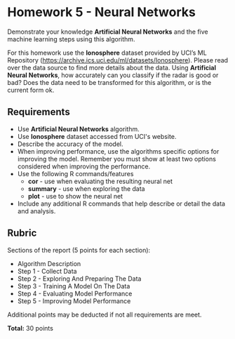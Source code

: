 # Homework 5 - Neural Networks

Demonstrate your knowledge __Artificial Neural Networks__ and the five machine learning steps using this algorithm.

For this homework use the __Ionosphere__ dataset provided by UCI’s ML Repository
(https://archive.ics.uci.edu/ml/datasets/Ionosphere).
Please read over the data source to find more details about the data.
Using __Artificial Neural Networks__, how accurately can you classify if the radar is good or bad?
Does the data need to be transformed for this algorithm, or is the current form ok.

## Requirements

* Use __Artificial Neural Networks__ algorithm.
* Use __Ionosphere__ dataset accessed from UCI's website.
* Describe the accuracy of the model.
* When improving performance, use the algorithms specific options for improving the model.
    Remember you must show at least two options considered when improving the performance.
* Use the following R commands/features
    * __cor__ - use when evaluating the resulting neural net
    * __summary__ - use when exploring the data
    * __plot__ - use to show the neural net
* Include any additional R commands that help describe or detail the data and analysis.

## Rubric

Sections of the report (5 points for each section):

* Algorithm Description
* Step 1 - Collect Data
* Step 2 - Exploring And Preparing The Data
* Step 3 - Training A Model On The Data
* Step 4 - Evaluating Model Performance
* Step 5 - Improving Model Performance

Additional points may be deducted if not all requirements are meet.

__Total:__ 30 points
